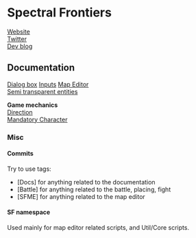 # Spectral Frontiers

[Website](http://spectralfrontiers.com/)  
[Twitter](https://twitter.com/specfrontiers)  
[Dev blog](https://forums.tigsource.com/index.php?topic=64909.0)

## Documentation

[Dialog box](Documentation/DialogBox.md)
[Inputs](Documentation/Inputs.md)
[Map Editor](Documentation/SFMapEditor.md)  
[Semi transparent entities](Documentation/SemiTransparentEntities.md)

**Game mechanics**  
   [Direction](Documentation/Direction.md)  
   [Mandatory Character](Documentation/MandatoryCharacter.md)

### Misc

#### Commits

Try to use tags:
- [Docs] for anything related to the documentation
- [Battle] for anything related to the battle, placing, fight
- [SFME] for anything related to the map editor

#### SF namespace

Used mainly for map editor related scripts, and Util/Core scripts.

